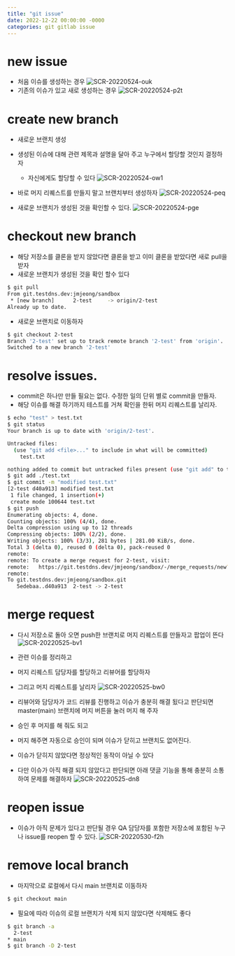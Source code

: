 ```yaml
---
title: "git issue"
date: 2022-12-22 00:00:00 -0000
categories: git gitlab issue
---
```


# new issue
- 처음 이슈를 생성하는 경우
![SCR-20220524-ouk](uploads/fdaa7f7dedb5425e827c4fd19c874a6a/SCR-20220524-ouk.png)
- 기존의 이슈가 있고 새로 생성하는 경우
![SCR-20220524-p2t](uploads/3a6a2d5dba13c2dcc2ab4b10fba19138/SCR-20220524-p2t.png)

# create new branch
- 새로운 브랜치 생성

- 생성된 이슈에 대해 관련 제목과 설명을 달아 주고 누구에서 할당할 것인지 결정하자 
  - 자신에게도 할당할 수 있다
![SCR-20220524-ow1](uploads/51764c1961e3e501342b95483602b7e1/SCR-20220524-ow1.png)

- 바로 머지 리퀘스트를 만들지 말고 브랜치부터 생성하자
![SCR-20220524-peq](uploads/a40cbc39174dbbcc7f4df3f74c41dd49/SCR-20220524-peq.png)

- 새로운 브랜치가 생성된 것을 확인할 수 있다.
![SCR-20220524-pge](uploads/9270e7ee183a62d7153da6052426af21/SCR-20220524-pge.png)

# checkout new branch
- 해당 저장소를 클론을 받지 않았다면 클론을 받고 이미 클론을 받았다면 새로 pull을 받자
- 새로운 브랜치가 생성된 것을 확인 할수 있다
```bash
$ git pull
From git.testdns.dev:jmjeong/sandbox
 * [new branch]      2-test     -> origin/2-test
Already up to date.
```
- 새로운 브랜치로 이동하자 
```bash
$ git checkout 2-test
Branch '2-test' set up to track remote branch '2-test' from 'origin'.
Switched to a new branch '2-test'
```

# resolve issues.
- commit은 하나만 만들 필요는 없다. 수정한 일의 단위 별로 commit을 만들자.
- 해당 이슈를 해결 하기까지 테스트를 거쳐 확인을 한뒤 머지 리퀘스트를 날리자.

```bash
$ echo "test" > test.txt
$ git status                                                                                                                                               On branch 2-test
Your branch is up to date with 'origin/2-test'.

Untracked files:
  (use "git add <file>..." to include in what will be committed)
	test.txt

nothing added to commit but untracked files present (use "git add" to track)
$ git add ./test.txt
$ git commit -m "modified test.txt" 
[2-test d40a913] modified test.txt
 1 file changed, 1 insertion(+)
 create mode 100644 test.txt
$ git push
Enumerating objects: 4, done.
Counting objects: 100% (4/4), done.
Delta compression using up to 12 threads
Compressing objects: 100% (2/2), done.
Writing objects: 100% (3/3), 281 bytes | 281.00 KiB/s, done.
Total 3 (delta 0), reused 0 (delta 0), pack-reused 0
remote: 
remote: To create a merge request for 2-test, visit:
remote:   https://git.testdns.dev/jmjeong/sandbox/-/merge_requests/new?merge_request%5Bsource_branch%5D=2-test
remote: 
To git.testdns.dev:jmjeong/sandbox.git
   5edebaa..d40a913  2-test -> 2-test
```

# merge request
- 다시 저장소로 돌아 오면 push한 브랜치로 머지 리퀘스트를 만들자고 팝업이 뜬다
![SCR-20220525-bv1](uploads/e8d4baa9dc19f5dc2ef41bab40b884d7/SCR-20220525-bv1.png)

- 관련 이슈를 정리하고 
- 머지 리퀘스트 담당자를 할당하고 리뷰어를 할당하자
- 그리고 머지 리퀘스트를 날리자
![SCR-20220525-bw0](uploads/63f3f131b22f6a9cdc5c0604445dc378/SCR-20220525-bw0.png)

- 리뷰어와 담당자가 코드 리뷰를 진행하고 이슈가 충분히 해결 됬다고 판단되면 master(main) 브랜치에 머지 버튼을 눌러 머지 해 주자 
- 승인 후 머지를 해 줘도 되고 
- 머지 해주면 자동으로 승인이 되며 이슈가 닫히고 브랜치도 없어진다.
- 이슈가 닫히지 않았다면 정상적인 동작이 아닐 수 있다
- 다만 이슈가 아직 해결 되지 않았다고 판단되면 아래 댓글 기능을 통해 충분히 소통하여 문제를 해결하자
![SCR-20220525-dn8](uploads/2d139de67c829f7c9b4f288162b7e336/SCR-20220525-dn8.png)

# reopen issue
- 이슈가 아직 문제가 있다고 판단될 경우 QA 담당자를 포함한 저장소에 포함된 누구나 issue를 reopen 할 수 있다.
![SCR-20220530-f2h](uploads/25e41692f0024adb5a7ecb8d3444ac8a/SCR-20220530-f2h.png)

# remove local branch
- 마지막으로 로컬에서 다시 main 브랜치로 이동하자 
```bash 
$ git checkout main
```
- 필요에 따라 이슈의 로컬 브랜치가 삭제 되지 않았다면 삭제해도 좋다
```bash 
$ git branch -a
  2-test
* main
$ git branch -D 2-test
```
